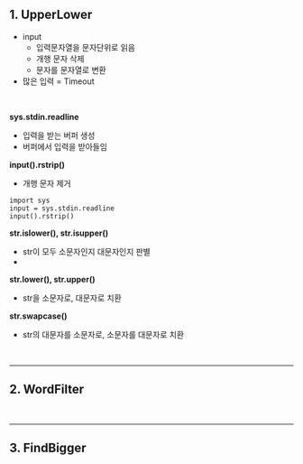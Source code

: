 ## 1. UpperLower

- input
  - 입력문자열을 문자단위로 읽음
  - 개행 문자 삭제
  - 문자를 문자열로 변환
- 많은 입력 = Timeout

</br>

**sys.stdin.readline**
- 입력을 받는 버퍼 생성
- 버퍼에서 입력을 받아들임

**input().rstrip()**
- 개행 문자 제거

```python3
import sys
input = sys.stdin.readline
input().rstrip()
```

**str.islower(), str.isupper()**
- str이 모두 소문자인지 대문자인지 판별
- 
**str.lower(), str.upper()**
- str을 소문자로, 대문자로 치환

**str.swapcase()**
- str의 대문자를 소문자로, 소문자를 대문자로 치환

</br>

---

## 2. WordFilter












</br>

---

## 3. FindBigger
## 
